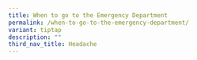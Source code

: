 ```yaml
---
title: When to go to the Emergency Department
permalink: /when-to-go-to-the-emergency-department/
variant: tiptap
description: ""
third_nav_title: Headache
---
```

